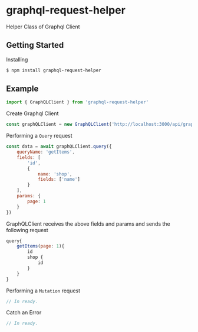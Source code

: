 # graphql-request-helper
Helper Class of Graphql Client

## Getting Started
Installing
```bash
$ npm install graphql-request-helper
```

## Example
```js
import { GraphQLClient } from 'graphql-request-helper'
```

Create Graphql Client
```js
const graphQLClient = new GraphQLClient('http://localhost:3000/api/graphql')
```

Performing a `Query` request
```js
const data = await graphQLClient.query({
    queryName: 'getItems',
    fields: [
        'id',
        {
            name: 'shop',
            fields: ['name']
        }
    ],
    params: {
        page: 1
    }
})
```
GraphQLClient receives the above fields and params and sends the following request
```js
query{
    getItems(page: 1){
        id
        shop {
            id
        }
    }
}
```

Performing a `Mutation` request
```js
// In ready.
```

Catch an Error
```js
// In ready.
```
